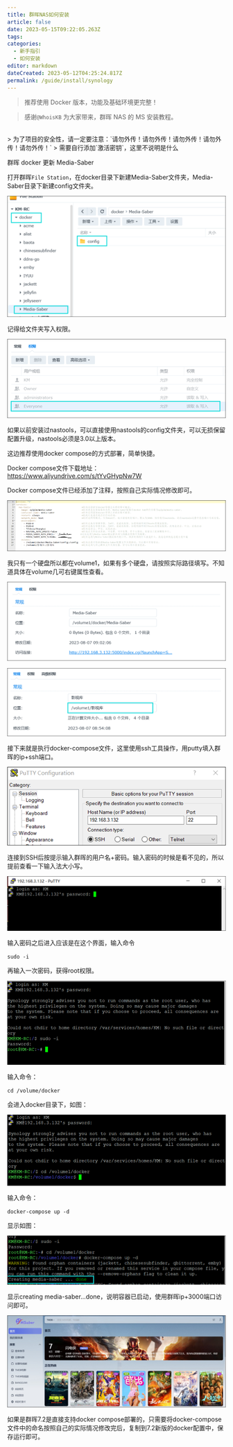 ```yaml
---
title: 群晖NAS如何安装
article: false
date: 2023-05-15T09:22:05.263Z
tags:
categories: 
  - 新手指引
  - 如何安装
editor: markdown
dateCreated: 2023-05-12T04:25:24.817Z
permalink: /guide/install/synology
---
```


> 推荐使用 Docker 版本，功能及基础环境更完整！

> 感谢`@WhoisKB` 为大家带来，群晖 NAS 的 MS 安装教程。

<br>
> 为了项目的安全性，请一定要注意：`请勿外传！请勿外传！请勿外传！请勿外传！请勿外传！`
> 需要自行添加`激活密钥`，这里不说明是什么
<br>

群晖 docker 更新 Media-Saber

打开群晖`File Station`，在docker目录下新建Media-Saber文件夹，Media-Saber目录下新建config文件夹。

![01.png](./synology_images/01.png)

记得给文件夹写入权限。

![02.png](./synology_images/02.png)

如果以前安装过nastools，可以直接使用nastools的config文件夹，可以无损保留配置升级，nastools必须是3.0以上版本。

这边推荐使用docker compose的方式部署，简单快捷。
 
Docker compose文件下载地址：https://www.aliyundrive.com/s/tYvGHypNw7W

Docker compose文件已经添加了注释，按照自己实际情况修改即可。

![03.png](./synology_images/03.png)

我只有一个硬盘所以都在volume1，如果有多个硬盘，请按照实际路径填写。不知道具体在volume几可右键属性查看。

![04.png](./synology_images/04.png)

![05.png](./synology_images/05.png)

接下来就是执行docker-compose文件，这里使用ssh工具操作，用putty填入群晖的ip+ssh端口。

![06.png](./synology_images/06.png)

连接到SSH后按提示输入群晖的用户名+密码。输入密码的时候是看不见的，所以提前查看一下输入法大小写。

![07.png](./synology_images/07.png)

输入密码之后进入应该是在这个界面，输入命令
```shell 
sudo -i
```

再输入一次密码，获得root权限。

![08.png](./synology_images/08.png)

输入命令：

```shell
cd /volume/docker
```

会进入docker目录下，如图：

![09.png](./synology_images/09.png)

输入命令：

```shell 
docker-compose up -d
```

显示如图：

![10.png](./synology_images/10.png)

显示creating media-saber...done，说明容器已启动，使用群晖ip+3000端口访问即可。

![11.png](./synology_images/11.png)

如果是群晖7.2是直接支持docker compose部署的，只需要将docker-compose文件中的命名按照自己的实际情况修改完后，复制到7.2新版的docker配置中，保存运行即可。
